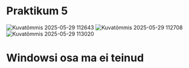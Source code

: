 # Praktikum 5

![Kuvatõmmis 2025-05-29 112643](https://github.com/user-attachments/assets/7833ff0b-a62a-4413-af11-386cb51c47a0)
![Kuvatõmmis 2025-05-29 112708](https://github.com/user-attachments/assets/aa23aedd-57ee-4d23-bc79-1011cad1704f)
![Kuvatõmmis 2025-05-29 113020](https://github.com/user-attachments/assets/e00e6506-ede6-46d2-822f-bd40b4b366c1)

# Windowsi osa ma ei teinud
